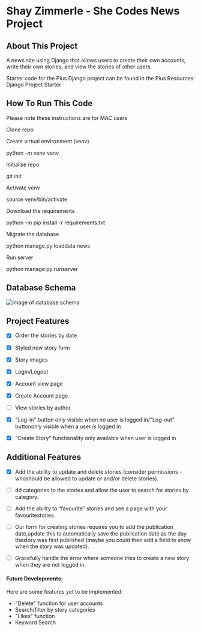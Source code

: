 # Shay Zimmerle - She Codes News Project

## About This Project
A news site using Django that allows users to create their own accounts, write their own stories, and view the stories of other users.

Starter code for the Plus Django project can be found in the Plus Resources: Django Project Starter

## How To Run This Code
Please note these instructions are for MAC users

Clone repo

Create virtual environment (venv)

python -m venv venv

Initialise repo

git init

Activate venv

source venv/bin/activate

Download the requirements

python -m pip install -r requirements.txt

Migrate the database

python manage.py loaddata news

Run server

python manage.py runserver

## Database Schema
![Image of database schema](shecodesplus-django-news-project/ERD.png)

## Project Features

- [x] Order the stories by date

- [x] Styled new story form

- [x] Story images

- [x] Login/Logout

- [X] Account view page

- [x] Create Account page

- [ ] View stories by author

- [x] "Log-in" button only visible when no user is logged in/"Log-out" buttononly visible when a user *is* logged in

- [x] "Create Story" functionality only available when user is logged in

## Additional Features

- [x] Add the ability to update and delete stories (consider permissions - whoshould be allowed to update or and/or delete stories).

- [ ] dd categories to the stories and allow the user to search for stories by category.

- [ ] Add the ability to “favourite” stories and see a page with your favouritestories.

- [ ] Our form for creating stories requires you to add the publication date,update this to automatically save the publication date as the day thestory was first published (maybe you could then add a field to show when the story was updated).

- [ ] Gracefully handle the error where someone tries to create a new story when they are not logged in.

#### Future Developments:

Here are some features yet to be implemented:
* "Delete" function for user accounts
* Search/filter by story categories
* "Likes" function
* Keyword Search
